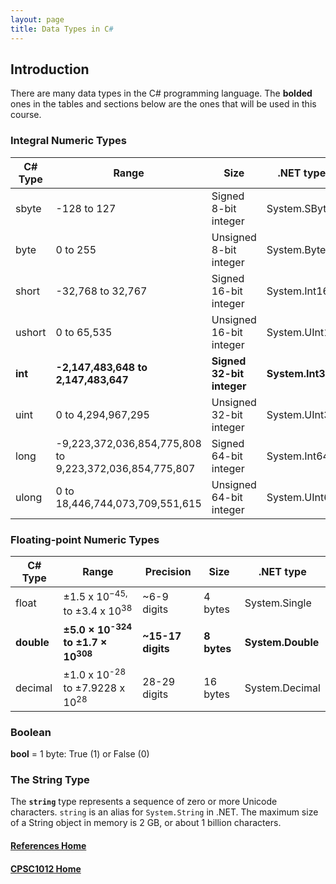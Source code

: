```yaml
---
layout: page
title: Data Types in C#
---
```


## Introduction
There are many data types in the C# programming language. The **bolded** ones in the tables and sections below are the ones that will be used in this course.

### Integral Numeric Types

C# Type | Range	 | Size	 | .NET type
--------|--------|-------|----------
sbyte | -128 to 127 | Signed 8-bit integer | System.SByte
byte | 0 to 255 | Unsigned 8-bit integer | System.Byte
short | -32,768 to 32,767 | Signed 16-bit integer | System.Int16
ushort | 0 to 65,535 | Unsigned 16-bit integer | System.UInt16
**int** | **-2,147,483,648 to 2,147,483,647** | **Signed 32-bit integer** | **System.Int32**
uint | 0 to 4,294,967,295 | Unsigned 32-bit integer | System.UInt32
long | -9,223,372,036,854,775,808 to<br>9,223,372,036,854,775,807 | Signed 64-bit integer | System.Int64
ulong | 0 to 18,446,744,073,709,551,615 | Unsigned 64-bit integer | System.UInt64

### Floating-point Numeric Types

C# Type | Range	 | Precision | Size	 | .NET type
--------|--------|-----------|-------|----------
float | ±1.5 x 10<sup>−45,</sup> to ±3.4 x 10<sup>38</sup> | ~6-9 digits | 4 bytes | System.Single
**double** | **±5.0 × 10<sup>-324</sup> to ±1.7 × 10<sup>308</sup>** | **~15-17 digits** | **8 bytes** | **System.Double**
decimal | ±1.0 x 10<sup>-28</sup> to ±7.9228 x 10<sup>28</sup> | 28-29 digits | 16 bytes | System.Decimal

### Boolean
**bool** = 1 byte: True (1) or False (0)

### The String Type
The **`string`** type represents a sequence of zero or more Unicode characters. `string` is an alias for `System.String` in .NET. The maximum size of a String object in memory is 2 GB, or about 1 billion characters.

#### [References Home](index.md)
#### [CPSC1012 Home](../)